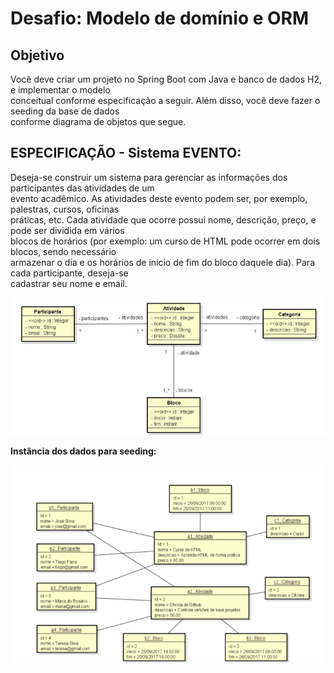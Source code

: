 # Desafio: Modelo de domínio e ORM

## Objetivo

Você deve criar um projeto no Spring Boot com Java e banco de dados H2, e implementar o modelo  
conceitual conforme especificação a seguir. Além disso, você deve fazer o seeding da base de dados  
conforme diagrama de objetos que segue.

## ESPECIFICAÇÃO - Sistema EVENTO:

Deseja-se construir um sistema para gerenciar as informações dos participantes das atividades de um  
evento acadêmico. As atividades deste evento podem ser, por exemplo, palestras, cursos, oficinas  
práticas, etc. Cada atividade que ocorre possui nome, descrição, preço, e pode ser dividida em vários  
blocos de horários (por exemplo: um curso de HTML pode ocorrer em dois blocos, sendo necessário  
armazenar o dia e os horários de início de fim do bloco daquele dia). Para cada participante, deseja-se  
cadastrar seu nome e email.

![img.png](diagrama.png)

**Instância dos dados para seeding:**

![img.png](seeding.png)
